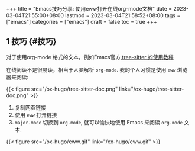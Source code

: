 +++
title = "Emacs技巧分享: 使用eww打开在线org-mode文档"
date = 2023-03-04T21:55:00+08:00
lastmod = 2023-03-04T21:58:52+08:00
tags = ["emacs"]
categories = ["emacs"]
draft = false
toc = true
+++

## <span class="section-num">1</span> 技巧 {#技巧}

对于使用org-mode 格式的文本，例如Emacs官方[ tree-sitter 的使用教程](https://git.savannah.gnu.org/cgit/emacs.git/plain/admin/notes/tree-sitter/starter-guide?h=feature/tree-sitter)

在线阅读不是很易读，相当于人脑解析 `org-mode`. 我的个人习惯是使用 `eww` 浏览器来阅读:

{{< figure src="/ox-hugo/tree-sitter-doc.png" link="/ox-hugo/tree-sitter-doc.png" >}}

1.  复制网页链接
2.  使用 `eww` 打开链接
3.  `major-mode` 切换到 `org-mode`, 就可以愉快地使用 Emacs 来阅读 `org-mode` 文本.

{{< figure src="/ox-hugo/eww.gif" link="/ox-hugo/eww.gif" >}}
